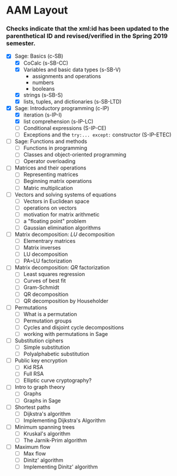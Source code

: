 # AAM Layout

### Checks indicate that the xml:id has been updated to the parenthetical ID and revised/verified in the Spring 2019 semester.


- [x] Sage: Basics (c-SB)
  - [x] CoCalc (s-SB-CC)
  - [x] Variables and basic data types (s-SB-V)
    - assignments and operations
    - numbers
    - booleans
  - [x] strings (s-SB-S)
  - [x] lists, tuples, and dictionaries (s-SB-LTD)
- [x] Sage: Introductory programming (c-IP)
  - [x] iteration (s-IP-I)
  - [x] list comprehension (s-IP-LC)
  - [ ] Conditional expressions (S-IP-CE)
  - [ ] Exceptions and the `try:... except:` constructor (S-IP-ETEC)
- [ ] Sage: Functions and methods
  - [ ] Functions in programming
  - [ ] Classes and object-oriented programming
  - [ ] Operator overloading
- [ ] Matrices and their operations
  - [ ] Representing matrices
  - [ ] Beginning matrix operations
  - [ ] Matric multiplication
- [ ] Vectors and solving systems of equations
  - [ ] Vectors in Euclidean space
  - [ ] operations on vectors
  - [ ] motivation for matrix arithmetic
  - [ ] a "floating point" problem
  - [ ] Gaussian elimination algorithms
- [ ] Matrix decomposition: $LU$ decomposition
  - [ ] Elementrary matrices
  - [ ] Matrix inverses
  - [ ] LU decomposition
  - [ ] PA=LU factorization
- [ ] Matrix decomposition: $QR$ factorization
  - [ ] Least squares regression
  - [ ] Curves of best fit
  - [ ] Gram-Schmidt
  - [ ] QR decomposition
  - [ ] QR decomposition by Householder
- [ ] Permutations
  - [ ] What is a permutation
  - [ ] Permutation groups
  - [ ] Cycles and disjoint cycle decompositions
  - [ ] working with permutations in Sage
- [ ] Substitution ciphers
  - [ ] Simple substitution
  - [ ] Polyalphabetic substitution
- [ ] Public key encryption
  - [ ] Kid RSA
  - [ ] Full RSA
  - [ ] Elliptic curve cryptography?
- [ ] Intro to graph theory
  - [ ] Graphs
  - [ ] Graphs in Sage
- [ ] Shortest paths
  - [ ] Dijkstra's algorithm
  - [ ] Implementing Dijkstra's Algorithm
- [ ] Minimum spanning trees
  - [ ] Kruskal's algorithm
  - [ ] The Jarnik-Prim algorithm
- [ ] Maximum flow 
  - [ ] Max flow
  - [ ] Dinitz' algorithm
  - [ ] Implementing Dinitz' algorithm